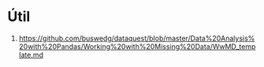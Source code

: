 # Útil
 1. https://github.com/buswedg/dataquest/blob/master/Data%20Analysis%20with%20Pandas/Working%20with%20Missing%20Data/WwMD_template.md
